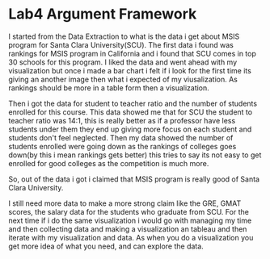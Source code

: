 # Lab4 Argument Framework

I started from the Data Extraction to what is the data i get about MSIS program for Santa Clara University(SCU). 
The first data i found was rankings for MSIS program in California and i found that SCU comes in top 30 schools for this program. I liked the data and went ahead with my visualization but once i made a bar chart i felt if i look for the first time its giving an another image then what i expected of my viusalization. As rankings should be more in a table form then a visualization. 

Then i got the data for student to teacher ratio and the number of students enrolled for this course.
This data showed me that for SCU the student to teacher ratio was 14:1, this is really better as if a professor have less students under them they end up giving more focus on each student and students don't feel neglected.
Then my data showed the number of students enrolled were going down as the rankings of colleges goes down(by this i mean rankings gets better) this tries to say its not easy to get enrolled for good colleges as the competition is much more. 

So, out of the data i got i claimed that MSIS program is really good of Santa Clara University. 

I still need more data to make a more strong claim like the GRE, GMAT scores, the salary data for the students who graduate from SCU.
For the next time if i do the same visualization i would go with managing my time and then collecting data and making a visualization an tableau and then iterate with my visualization and data. 
As when you do a visualization you get more idea of what you need, and can explore the data.
